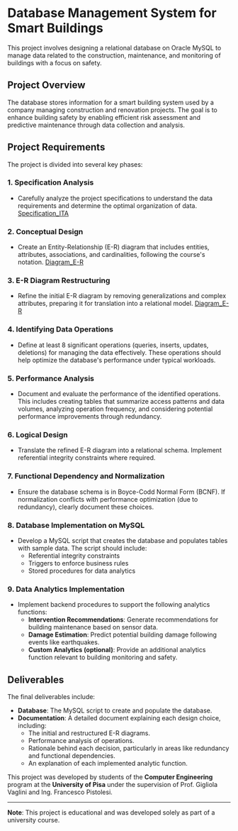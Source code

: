 # Database Management System for Smart Buildings

This project involves designing a relational database on Oracle MySQL to manage data related to the construction, maintenance, and monitoring of buildings with a focus on safety.

## Project Overview

The database stores information for a smart building system used by a company managing construction and renovation projects. The goal is to enhance building safety by enabling efficient risk assessment and predictive maintenance through data collection and analysis.

## Project Requirements

The project is divided into several key phases:

### 1. Specification Analysis
   - Carefully analyze the project specifications to understand the data requirements and determine the optimal organization of data. [Specification_ITA](Project/Progetto_Basi_di_dati_2022.pdf)

### 2. Conceptual Design
   - Create an Entity-Relationship (E-R) diagram that includes entities, attributes, associations, and cardinalities, following the course's notation. [Diagram_E-R](Project/E-R_non_ristrutturato.pdf)

### 3. E-R Diagram Restructuring
   - Refine the initial E-R diagram by removing generalizations and complex attributes, preparing it for translation into a relational model. [Diagram_E-R](Project/E-R_ristrutturato.pdf)

### 4. Identifying Data Operations
   - Define at least 8 significant operations (queries, inserts, updates, deletions) for managing the data effectively. These operations should help optimize the database's performance under typical workloads.

### 5. Performance Analysis
   - Document and evaluate the performance of the identified operations. This includes creating tables that summarize access patterns and data volumes, analyzing operation frequency, and considering potential performance improvements through redundancy.

### 6. Logical Design
   - Translate the refined E-R diagram into a relational schema. Implement referential integrity constraints where required.

### 7. Functional Dependency and Normalization
   - Ensure the database schema is in Boyce-Codd Normal Form (BCNF). If normalization conflicts with performance optimization (due to redundancy), clearly document these choices.

### 8. Database Implementation on MySQL
   - Develop a MySQL script that creates the database and populates tables with sample data. The script should include:
      - Referential integrity constraints
      - Triggers to enforce business rules
      - Stored procedures for data analytics

### 9. Data Analytics Implementation
   - Implement backend procedures to support the following analytics functions:
      - **Intervention Recommendations**: Generate recommendations for building maintenance based on sensor data.
      - **Damage Estimation**: Predict potential building damage following events like earthquakes.
      - **Custom Analytics (optional)**: Provide an additional analytics function relevant to building monitoring and safety.

## Deliverables

The final deliverables include:
- **Database**: The MySQL script to create and populate the database.
- **Documentation**: A detailed document explaining each design choice, including:
   - The initial and restructured E-R diagrams.
   - Performance analysis of operations.
   - Rationale behind each decision, particularly in areas like redundancy and functional dependencies.
   - An explanation of each implemented analytic function.


This project was developed by students of the **Computer Engineering** program at the **University of Pisa** under the supervision of Prof. Gigliola Vaglini and Ing. Francesco Pistolesi.

---

**Note**: This project is educational and was developed solely as part of a university course.
